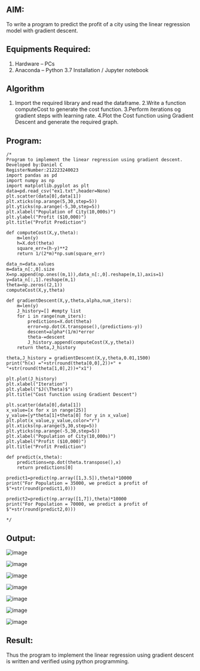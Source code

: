 ## AIM:
To write a program to predict the profit of a city using the linear regression model with gradient descent.

## Equipments Required:
1. Hardware – PCs
2. Anaconda – Python 3.7 Installation / Jupyter notebook

## Algorithm
1. Import the required library and read the dataframe.
2.Write a function computeCost to generate the cost function.
3.Perform iterations og gradient steps with learning rate.
4.Plot the Cost function using Gradient Descent and generate the required graph.
 
## Program:
```
/*
Program to implement the linear regression using gradient descent.
Developed by:Daniel C
RegisterNumber:212223240023
import pandas as pd
import numpy as np
import matplotlib.pyplot as plt
data=pd.read_csv("ex1.txt",header=None)
plt.scatter(data[0],data[1])
plt.xticks(np.arange(5,30,step=5))
plt.yticks(np.arange(-5,30,step=5))
plt.xlabel("Population of City(10,000s)")
plt.ylabel("Profit ($10,000)")
plt.title("Profit Prediction")

def computeCost(X,y,theta):
    m=len(y) 
    h=X.dot(theta) 
    square_err=(h-y)**2
    return 1/(2*m)*np.sum(square_err) 

data_n=data.values
m=data_n[:,0].size
X=np.append(np.ones((m,1)),data_n[:,0].reshape(m,1),axis=1)
y=data_n[:,1].reshape(m,1)
theta=np.zeros((2,1))
computeCost(X,y,theta) 

def gradientDescent(X,y,theta,alpha,num_iters):
    m=len(y)
    J_history=[] #empty list
    for i in range(num_iters):
        predictions=X.dot(theta)
        error=np.dot(X.transpose(),(predictions-y))
        descent=alpha*(1/m)*error
        theta-=descent
        J_history.append(computeCost(X,y,theta))
    return theta,J_history

theta,J_history = gradientDescent(X,y,theta,0.01,1500)
print("h(x) ="+str(round(theta[0,0],2))+" + "+str(round(theta[1,0],2))+"x1")

plt.plot(J_history)
plt.xlabel("Iteration")
plt.ylabel("$J(\Theta)$")
plt.title("Cost function using Gradient Descent")

plt.scatter(data[0],data[1])
x_value=[x for x in range(25)]
y_value=[y*theta[1]+theta[0] for y in x_value]
plt.plot(x_value,y_value,color="r")
plt.xticks(np.arange(5,30,step=5))
plt.yticks(np.arange(-5,30,step=5))
plt.xlabel("Population of City(10,000s)")
plt.ylabel("Profit ($10,000)")
plt.title("Profit Prediction")

def predict(x,theta):
    predictions=np.dot(theta.transpose(),x)
    return predictions[0]

predict1=predict(np.array([1,3.5]),theta)*10000
print("For Population = 35000, we predict a profit of $"+str(round(predict1,0)))

predict2=predict(np.array([1,7]),theta)*10000
print("For Population = 70000, we predict a profit of $"+str(round(predict2,0)))

*/
```


## Output:
![image](https://github.com/Daniel-christal/Implementation-of-Linear-Regression-Using-Gradient-Descent/assets/145742847/d08dee80-df88-48d1-a354-6e0efde41bf2)

![image](https://github.com/Daniel-christal/Implementation-of-Linear-Regression-Using-Gradient-Descent/assets/145742847/f95cb657-dfc5-46ff-888b-751ad3d08aa7)

![image](https://github.com/Daniel-christal/Implementation-of-Linear-Regression-Using-Gradient-Descent/assets/145742847/cc1cfb50-558d-49a3-bd7c-c10b79140131)

![image](https://github.com/Daniel-christal/Implementation-of-Linear-Regression-Using-Gradient-Descent/assets/145742847/12056ea0-fb5b-4a30-935e-eb1f0ab57f5e)

![image](https://github.com/Daniel-christal/Implementation-of-Linear-Regression-Using-Gradient-Descent/assets/145742847/f6934e62-63ee-4d98-b622-a423dfd74877)

![image](https://github.com/Daniel-christal/Implementation-of-Linear-Regression-Using-Gradient-Descent/assets/145742847/138282ba-611f-4d70-b82c-670579285cd0)

![image](https://github.com/Daniel-christal/Implementation-of-Linear-Regression-Using-Gradient-Descent/assets/145742847/a7562775-add0-4cad-8a38-49c9ab03e416)


## Result:
Thus the program to implement the linear regression using gradient descent is written and verified using python programming.
